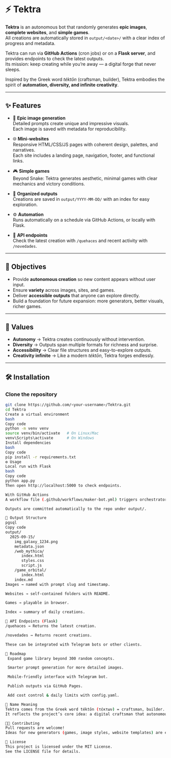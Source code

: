 # ⚡ Tektra

**Tektra** is an autonomous bot that randomly generates **epic images**, **complete websites**, and **simple games**.  
All creations are automatically stored in `output/<date>/` with a clear index of progress and metadata.  

Tektra can run via **GitHub Actions** (cron jobs) or on a **Flask server**, and provides endpoints to check the latest outputs.  
Its mission: keep creating while you’re away — a digital forge that never sleeps.  

Inspired by the Greek word *téktōn* (craftsman, builder), Tektra embodies the spirit of **automation, diversity, and infinite creativity**.  

---

## ✨ Features

- 🎨 **Epic image generation**  
  Detailed prompts create unique and impressive visuals.  
  Each image is saved with metadata for reproducibility.

- 🌐 **Mini-websites**  
  Responsive HTML/CSS/JS pages with coherent design, palettes, and narratives.  
  Each site includes a landing page, navigation, footer, and functional links.

- 🎮 **Simple games**  
  Beyond Snake: Tektra generates aesthetic, minimal games with clear mechanics and victory conditions.

- 📂 **Organized outputs**  
  Creations are saved in `output/YYYY-MM-DD/` with an index for easy exploration.

- ⚙️ **Automation**  
  Runs automatically on a schedule via GitHub Actions, or locally with Flask.

- 📡 **API endpoints**  
  Check the latest creation with `/quehaces` and recent activity with `/novedades`.

---

## 🚀 Objectives

- Provide **autonomous creation** so new content appears without user input.  
- Ensure **variety** across images, sites, and games.  
- Deliver **accessible outputs** that anyone can explore directly.  
- Build a foundation for future expansion: more generators, better visuals, richer games.  

---

## 🌱 Values

- **Autonomy** → Tektra creates continuously without intervention.  
- **Diversity** → Outputs span multiple formats for richness and surprise.  
- **Accessibility** → Clear file structures and easy-to-explore outputs.  
- **Creativity infinite** → Like a modern *téktōn*, Tektra forges endlessly.  

---

## 🛠️ Installation

### Clone the repository
```bash
git clone https://github.com/<your-username>/Tektra.git
cd Tektra
Create a virtual environment
bash
Copy code
python -m venv venv
source venv/bin/activate   # On Linux/Mac
venv\Scripts\activate      # On Windows
Install dependencies
bash
Copy code
pip install -r requirements.txt
⚙️ Usage
Local run with Flask
bash
Copy code
python app.py
Then open http://localhost:5000 to check endpoints.

With GitHub Actions
A workflow file (.github/workflows/maker-bot.yml) triggers orchestrator.py periodically.

Outputs are committed automatically to the repo under output/.

📂 Output Structure
pgsql
Copy code
output/
  2025-09-15/
    img_galaxy_1234.png
    metadata.json
    /web_mythica/
       index.html
       styles.css
       script.js
    /game_orbital/
       index.html
    index.md
Images → named with prompt slug and timestamp.

Websites → self-contained folders with README.

Games → playable in browser.

Index → summary of daily creations.

📡 API Endpoints (Flask)
/quehaces → Returns the latest creation.

/novedades → Returns recent creations.

These can be integrated with Telegram bots or other clients.

🤖 Roadmap
 Expand game library beyond 300 random concepts.

 Smarter prompt generation for more detailed images.

 Mobile-friendly interface with Telegram bot.

 Publish outputs via GitHub Pages.

 Add cost control & daily limits with config.yaml.

📜 Name Meaning
Tektra comes from the Greek word téktōn (τέκτων) = craftsman, builder.
It reflects the project’s core idea: a digital craftsman that autonomously forges new works.

🧑‍💻 Contributing
Pull requests are welcome!
Ideas for new generators (games, image styles, website templates) are especially appreciated.

📄 License
This project is licensed under the MIT License.
See the LICENSE file for details.

